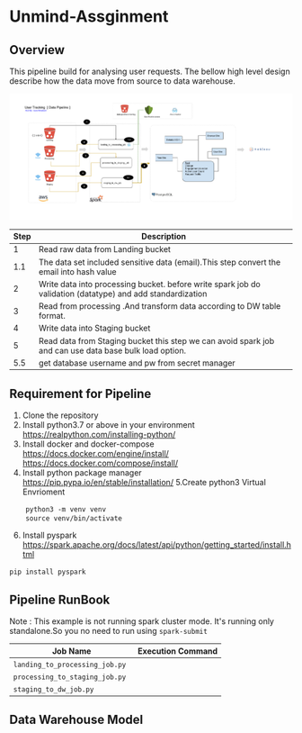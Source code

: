 # Unmind-Assginment


## Overview
This pipeline build for analysing user requests. The bellow high level design describe how the data move 
from source to data warehouse.

![](PiplineDiagram.png)

| Step | Description |
|------|-------------|
| 1    | Read raw data from Landing bucket |
|1.1|   The data set included sensitive data (email).This step convert the email into hash value |
| 2 | Write data into processing bucket. before write spark job do validation (datatype) and add standardization |
|3 | Read from processing .And transform data according to DW table format. |
| 4 | Write data into Staging bucket |
| 5 | Read data from Staging bucket this step we can avoid spark job and can use data base bulk load option. |
|5.5 | get database username and pw from secret manager |


## Requirement for Pipeline

1. Clone the repository
2. Install python3.7 or above in your environment
https://realpython.com/installing-python/
3. Install docker and docker-compose 
https://docs.docker.com/engine/install/
https://docs.docker.com/compose/install/
4. Install python package manager
https://pip.pypa.io/en/stable/installation/
5.Create python3 Virtual Envrioment
```
    python3 -m venv venv
    source venv/bin/activate
```
6. Install pyspark https://spark.apache.org/docs/latest/api/python/getting_started/install.html

```buildoutcfg
pip install pyspark
```

## Pipeline RunBook

Note : This example is not running spark cluster mode. It's running only standalone.So you no need to run using `spark-submit`


|Job Name | Execution Command  |
|---------|---------------------------------|
|`landing_to_processing_job.py` | |
|`processing_to_staging_job.py `| |
| `staging_to_dw_job.py`||



## Data Warehouse Model






